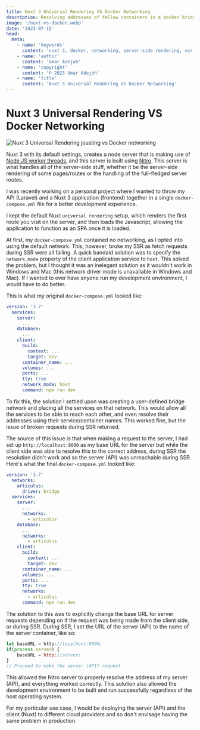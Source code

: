 ```yaml
---
title: Nuxt 3 Universal Rendering VS Docker Networking
description: Resolving addresses of fellow containers in a docker bridge network from Nuxt 3 SSR server
image: '/nuxt-vs-docker.webp'
date: '2023-07-15'
head:
  meta:
    - name: 'keywords'
      content: 'nuxt 3, docker, networking, server-side rendering, ssr, nitro, node js, node workers'
    - name: 'author'
      content: 'Umar Adejoh'
    - name: 'copyright'
      content: '© 2023 Umar Adejoh'
    - name: 'title'
      content: 'Nuxt 3 Universal Rendering VS Docker Networking'
---
```


# Nuxt 3 Universal Rendering VS Docker Networking

![Nuxt 3 Universal Rendering jousting vs Docker networking](/nuxt-vs-docker.webp)

Nuxt 3 with its default settings, creates a node server that is making use of [Node JS worker threads](https://nodejs.org/api/worker_threads.html), and this server is built using [Nitro](https://nitro.unjs.io/). This server is what handles all of the server-side stuff, whether it be the server-side rendering of some pages/routes or the handling of the full-fledged server routes.

I was recently working on a personal project where I wanted to throw my API (Laravel) and a Nuxt 3 application (frontend) together in a single `docker-compose.yml` file for a better development experience.

I kept the default Nuxt `universal rendering` setup, which renders the first route you visit on the server, and then loads the Javascript, allowing the application to function as an SPA once it is loaded.

At first, my `docker-compose.yml` contained no networking, as I opted into using the default network. This, however, broke my SSR as fetch requests during SSR were all failing. A quick bandaid solution was to specify the `network_mode` property of the client application service to `host`. This solved the problem, but I thought it was an inelegant solution as it wouldn't work in Windows and Mac (this network driver mode is unavailable in Windows and Mac). If I wanted to ever have anyone run my development environment, I would have to do better.

This is what my original `docker-compose.yml` looked like:

```yaml
version: '3.7'
  services:
    server:
      ...
    database:
      ...
    client:
      build:
        context: ...
        target: dev
      container_name: ...
      volumes: ...
      ports: ...
      tty: true
      network_mode: host
      command: npm run dev
```

To fix this, the solution I settled upon was creating a user-defined bridge network and placing all the services on that network. This would allow all the services to be able to reach each other, and even resolve their addresses using their service/container names. This worked fine, but the issue of broken requests during SSR returned.

The source of this issue is that when making a request to the server, I had set up `http://localhost:8000` as my base URL for the server but while the client side was able to resolve this to the correct address, during SSR the resolution didn't work and so the server (API) was unreachable during SSR. Here's what the final `docker-compose.yml` looked like:

```yaml
version: '3.7'
  networks:
    articulus:
      driver: bridge
  services:
    server:
      ...
      networks:
        - articulus
    database:
      ...
      networks:
        - articulus
    client:
      build:
        context: ...
        target: dev
      container_name: ...
      volumes: ...
      ports: ...
      tty: true
      networks:
        - articulus
      command: npm run dev
```

The solution to this was to explicitly change the base URL for server requests depending on if the request was being made from the client side, or during SSR. During SSR, I set the URL of the server (API) to the name of the server container, like so:

```javascript
let baseURL = http://localhost:8000;
if(process.server) {
    baseURL = http://server;
}
// Proceed to make the server (API) request
```

This allowed the Nitro server to properly resolve the address of my server (API), and everything worked correctly. This solution also allowed the development environment to be built and run successfully regardless of the host operating system.

For my particular use case, I would be deploying the server (API) and the client (Nuxt) to different cloud providers and so don't envisage having the same problem in production.